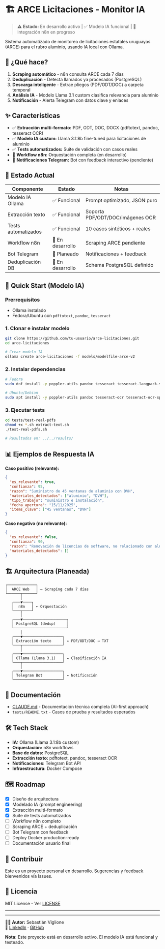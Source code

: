 # 🏗️ ARCE Licitaciones - Monitor IA

> ⚠️ **Estado:** En desarrollo activo | ✅ Modelo IA funcional | 🚧 Integración n8n en progreso

Sistema automatizado de monitoreo de licitaciones estatales uruguayas (ARCE) para el rubro aluminio, usando IA local con Ollama.

## 🎯 ¿Qué hace?

1. **Scraping automático** - n8n consulta ARCE cada 7 días
2. **Deduplicación** - Detecta llamados ya procesados (PostgreSQL)
3. **Descarga inteligente** - Extrae pliegos (PDF/ODT/DOC) a carpeta temporal
4. **Análisis IA** - Modelo Llama 3.1 custom clasifica relevancia para aluminio
5. **Notificación** - Alerta Telegram con datos clave y enlaces

## ✨ Características

- ✅ **Extracción multi-formato:** PDF, ODT, DOC, DOCX (pdftotext, pandoc, tesseract OCR)
- ✅ **Modelo IA custom:** Llama 3.1:8b fine-tuned para licitaciones de aluminio
- ✅ **Tests automatizados:** Suite de validación con casos reales
- 🚧 **Workflow n8n:** Orquestación completa (en desarrollo)
- 🚧 **Notificaciones Telegram:** Bot con feedback interactivo (pendiente)

## 🧪 Estado Actual

| Componente | Estado | Notas |
|------------|--------|-------|
| Modelo IA Ollama | ✅ Funcional | Prompt optimizado, JSON puro |
| Extracción texto | ✅ Funcional | Soporta PDF/ODT/DOC/imágenes OCR |
| Tests automatizados | ✅ Funcional | 10 casos sintéticos + reales |
| Workflow n8n | 🚧 En desarrollo | Scraping ARCE pendiente |
| Bot Telegram | 🚧 Planeado | Notificaciones + feedback |
| Deduplicación DB | 🚧 En desarrollo | Schema PostgreSQL definido |

## 🚀 Quick Start (Modelo IA)

### Prerrequisitos
- Ollama instalado
- Fedora/Ubuntu con `pdftotext`, `pandoc`, `tesseract`

### 1. Clonar e instalar modelo
```bash
git clone https://github.com/tu-usuario/arce-licitaciones.git
cd arce-licitaciones

# Crear modelo IA
ollama create arce-licitaciones -f models/modelfile-arce-v2
```

### 2. Instalar dependencias
```bash
# Fedora
sudo dnf install -y poppler-utils pandoc tesseract tesseract-langpack-spa odt2txt antiword

# Ubuntu/Debian
sudo apt install -y poppler-utils pandoc tesseract-ocr tesseract-ocr-spa odt2txt antiword
```

### 3. Ejecutar tests
```bash
cd tests/test-real-pdfs
chmod +x *.sh extract-text.sh
./test-real-pdfs.sh

# Resultados en: ../../results/
```

## 📊 Ejemplos de Respuesta IA

**Caso positivo (relevante):**
```json
{
  "es_relevante": true,
  "confianza": 95,
  "razon": "Suministro de 45 ventanas de aluminio con DVH",
  "materiales_detectados": ["aluminio", "DVH"],
  "tipo_trabajo": "suministro e instalación",
  "fecha_apertura": "15/11/2025",
  "items_clave": ["45 ventanas", "DVH"]
}
```

**Caso negativo (no relevante):**
```json
{
  "es_relevante": false,
  "confianza": 90,
  "razon": "Renovación de licencias de software, no relacionado con aluminio",
  "materiales_detectados": []
}
```

## 🏗️ Arquitectura (Planeada)
```
┌─────────────┐
│  ARCE Web   │ ← Scraping cada 7 días
└──────┬──────┘
       │
   ┌───▼────┐
   │  n8n   │ ← Orquestación
   └───┬────┘
       │
   ┌───▼────────────────────┐
   │ PostgreSQL (dedup)     │
   └────────────────────────┘
       │
   ┌───▼──────────────────┐
   │ Extracción texto     │ ← PDF/ODT/DOC → TXT
   └───┬──────────────────┘
       │
   ┌───▼──────────────────┐
   │ Ollama (Llama 3.1)   │ ← Clasificación IA
   └───┬──────────────────┘
       │
   ┌───▼──────────────────┐
   │ Telegram Bot         │ ← Notificación
   └──────────────────────┘
```

## 📖 Documentación

- [CLAUDE.md](CLAUDE.md) - Documentación técnica completa (AI-first approach)
- `tests/README.txt` - Casos de prueba y resultados esperados

## 🛠️ Tech Stack

- **IA:** Ollama (Llama 3.1:8b custom)
- **Orquestación:** n8n workflows
- **Base de datos:** PostgreSQL
- **Extracción texto:** pdftotext, pandoc, tesseract OCR
- **Notificaciones:** Telegram Bot API
- **Infraestructura:** Docker Compose

## 🗺️ Roadmap

- [x] Diseño de arquitectura
- [x] Modelado IA (prompt engineering)
- [x] Extracción multi-formato
- [x] Suite de tests automatizados
- [ ] Workflow n8n completo
- [ ] Scraping ARCE + deduplicación
- [ ] Bot Telegram con feedback
- [ ] Deploy Docker production-ready
- [ ] Documentación usuario final

## 🤝 Contribuir

Este es un proyecto personal en desarrollo. Sugerencias y feedback bienvenidos vía Issues.

## 📄 Licencia

MIT License - Ver [LICENSE](LICENSE)

---

---
👨‍💻 **Autor:** Sebastián Viglione  
🔗 [LinkedIn](https://linkedin.com/in/sebaviglione) · [GitHub](https://github.com/sebaviglione)

**Nota:** Este proyecto está en desarrollo activo. El modelo IA está funcional y testeado.

